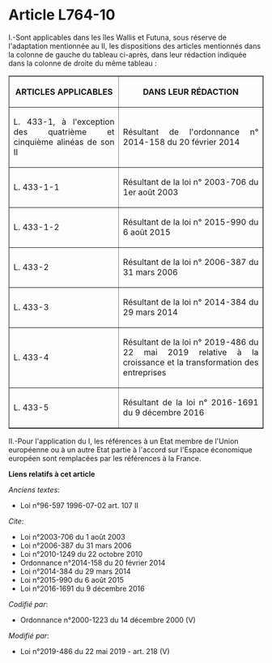 # Article L764-10

I.-Sont applicables dans les îles Wallis et Futuna, sous réserve de l'adaptation mentionnée au II, les dispositions des
articles mentionnés dans la colonne de gauche du tableau ci-après, dans leur rédaction indiquée dans la colonne de droite du
même tableau :

<table border="1">
  <tbody>
    <tr>
      <th>

ARTICLES APPLICABLES</th>
      <th>

DANS LEUR RÉDACTION</th>
    </tr>
    <tr>
      <td align="justify">

L. 433-1, à l'exception des quatrième et cinquième alinéas de son II</td>
      <td align="justify">

Résultant de l'ordonnance n° 2014-158 du 20 février 2014
</td>
    </tr>
    <tr>
      <td align="justify">

L. 433-1-1</td>
      <td align="justify">

Résultant de la loi n° 2003-706 du 1er août 2003
</td>
    </tr>
    <tr>
      <td align="justify">

L. 433-1-2</td>
      <td align="justify">

Résultant de la loi n° 2015-990 du 6 août 2015
</td>
    </tr>
    <tr>
      <td align="justify">

L. 433-2</td>
      <td align="justify">

Résultant de la loi n° 2006-387 du 31 mars 2006
</td>
    </tr>
    <tr>
      <td align="justify">

L. 433-3</td>
      <td align="justify">

Résultant de la loi n° 2014-384 du 29 mars 2014
</td>
    </tr>
    <tr>
      <td align="justify">

L. 433-4</td>
      <td align="justify">

Résultant de la loi n° 2019-486 du 22 mai 2019 relative à la croissance et la transformation des entreprises</td>
    </tr>
    <tr>
      <td align="justify">

L. 433-5</td>
      <td align="justify">

Résultant de la loi n° 2016-1691 du 9 décembre 2016
</td>
    </tr>
  </tbody>
</table>

II.-Pour l'application du I, les références à un Etat membre de l'Union européenne ou à un autre Etat partie à l'accord sur
l'Espace économique européen sont remplacées par les références à la France.

**Liens relatifs à cet article**

_Anciens textes_:

  - Loi n°96-597 1996-07-02 art. 107 II

_Cite_:

  - Loi n°2003-706 du 1 août 2003
  - Loi n°2006-387 du 31 mars 2006
  - Loi n°2010-1249 du 22 octobre 2010
  - Ordonnance n°2014-158 du 20 février 2014
  - Loi n°2014-384 du 29 mars 2014
  - Loi n°2015-990 du 6 août 2015
  - Loi n°2016-1691 du 9 décembre 2016

_Codifié par_:

  - Ordonnance n°2000-1223 du 14 décembre 2000 (V)

_Modifié par_:

  - Loi n°2019-486 du 22 mai 2019 - art. 218 (V)
